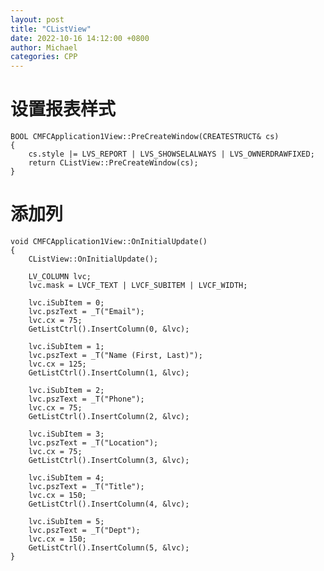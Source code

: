 ```yaml
---
layout: post
title: "CListView"
date: 2022-10-16 14:12:00 +0800
author: Michael
categories: CPP
---
```


# 设置报表样式

    BOOL CMFCApplication1View::PreCreateWindow(CREATESTRUCT& cs)
    {
        cs.style |= LVS_REPORT | LVS_SHOWSELALWAYS | LVS_OWNERDRAWFIXED;
        return CListView::PreCreateWindow(cs);
    }

# 添加列

    void CMFCApplication1View::OnInitialUpdate()
    {
        CListView::OnInitialUpdate();

        LV_COLUMN lvc;
        lvc.mask = LVCF_TEXT | LVCF_SUBITEM | LVCF_WIDTH;

        lvc.iSubItem = 0;
        lvc.pszText = _T("Email");
        lvc.cx = 75;
        GetListCtrl().InsertColumn(0, &lvc);

        lvc.iSubItem = 1;
        lvc.pszText = _T("Name (First, Last)");
        lvc.cx = 125;
        GetListCtrl().InsertColumn(1, &lvc);

        lvc.iSubItem = 2;
        lvc.pszText = _T("Phone");
        lvc.cx = 75;
        GetListCtrl().InsertColumn(2, &lvc);

        lvc.iSubItem = 3;
        lvc.pszText = _T("Location");
        lvc.cx = 75;
        GetListCtrl().InsertColumn(3, &lvc);

        lvc.iSubItem = 4;
        lvc.pszText = _T("Title");
        lvc.cx = 150;
        GetListCtrl().InsertColumn(4, &lvc);

        lvc.iSubItem = 5;
        lvc.pszText = _T("Dept");
        lvc.cx = 150;
        GetListCtrl().InsertColumn(5, &lvc);
    }